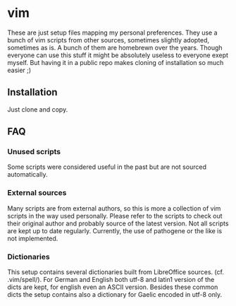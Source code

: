 # vim

These are just setup files mapping my personal preferences. They use a
bunch of vim scripts from other sources, sometimes slightly adopted,
sometimes as is. A bunch of them are homebrewn over the years. Though
everyone can use this stuff it might be absolutely useless to everyone
exept myself. But having it in a public repo makes cloning of
installation so much easier ;)

## Installation

Just clone and copy.

## FAQ

### Unused scripts

Some scripts were considered useful in the past but are not sourced
automatically.

### External sources
Many scripts are from external authors, so this is more a collection
of vim scripts in the way used personally. Please refer to the scripts
to check out their original author and probably source of the latest
version. Not all scripts are kept up to date regularly. Currently,
the use of pathogene or the like is not implemented.

### Dictionaries
This setup contains several dictionaries built from LibreOffice
sources. (cf. .vim/spell/). For German and English both utf-8 and
latin1 version of the dicts are kept, for english even an ASCII
version. Besides these common dicts the setup contains also a
dictionary for Gaelic encoded in utf-8 only.

